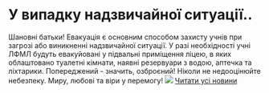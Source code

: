 
# У випадку надзвичайної ситуації..
Шановні батьки!
Евакуація є основним способом захисту учнів при загрозі або виникненні надзвичайної ситуації. У разі необхідності учні ЛФМЛ будуть евакуйовані у підвальні приміщення ліцею, в яких облаштовано туалетні кімнати, наявні резервуари з водою, аптечка та ліхтарики.
Попереджений - значить, озброєний!
Ніколи не недооцінюйте небезпеку.
Миру, любові та віри у перемогу!
![](/images/у-випадку-надзвичайної-ситуації/сховищелфмл.jpg)
[Читати усі новини](/news)
       